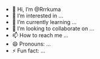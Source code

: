 - 👋 Hi, I’m @Rrrkuma
- 👀 I’m interested in ...
- 🌱 I’m currently learning ...
- 💞️ I’m looking to collaborate on ...
- 📫 How to reach me ...
- 😄 Pronouns: ...
- ⚡ Fun fact: ...

<!---
Rrrkuma/Rrrkuma is a ✨ special ✨ repository because its `README.md` (this file) appears on your GitHub profile.
You can click the Preview link to take a look at your changes.
--->
